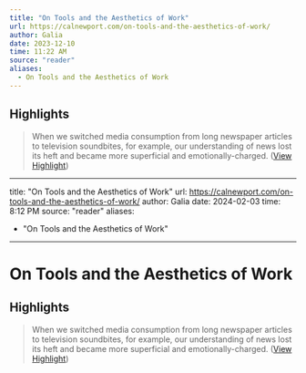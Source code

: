 ```yaml
---
title: "On Tools and the Aesthetics of Work"
url: https://calnewport.com/on-tools-and-the-aesthetics-of-work/
author: Galia
date: 2023-12-10
time: 11:22 AM
source: "reader"
aliases:
  - On Tools and the Aesthetics of Work
---
```

## Highlights
> When we switched media consumption from long newspaper articles to television soundbites, for example, our understanding of news lost its heft and became more superficial and emotionally-charged. ([View Highlight](https://read.readwise.io/read/01h9raqyfh6qhw9tpm9vznkjcf))

---
title: "On Tools and the Aesthetics of Work"
url: https://calnewport.com/on-tools-and-the-aesthetics-of-work/
author: Galia
date: 2024-02-03
time: 8:12 PM
source: "reader"
aliases:
  - "On Tools and the Aesthetics of Work"
---
# On Tools and the Aesthetics of Work

## Highlights
> When we switched media consumption from long newspaper articles to television soundbites, for example, our understanding of news lost its heft and became more superficial and emotionally-charged. ([View Highlight](https://read.readwise.io/read/01h9raqyfh6qhw9tpm9vznkjcf))

